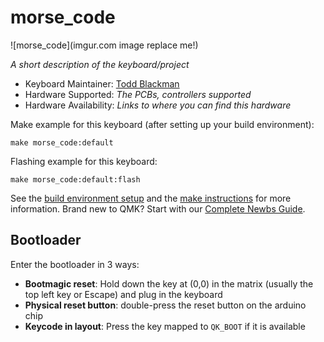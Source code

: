 # morse_code

![morse_code](imgur.com image replace me!)

*A short description of the keyboard/project*

* Keyboard Maintainer: [Todd Blackman](https://github.com/yakloinsteak)
* Hardware Supported: *The PCBs, controllers supported*
* Hardware Availability: *Links to where you can find this hardware*

Make example for this keyboard (after setting up your build environment):

    make morse_code:default

Flashing example for this keyboard:

    make morse_code:default:flash

See the [build environment setup](https://docs.qmk.fm/#/getting_started_build_tools) and the [make instructions](https://docs.qmk.fm/#/getting_started_make_guide) for more information. Brand new to QMK? Start with our [Complete Newbs Guide](https://docs.qmk.fm/#/newbs).

## Bootloader

Enter the bootloader in 3 ways:

* **Bootmagic reset**: Hold down the key at (0,0) in the matrix (usually the top left key or Escape) and plug in the keyboard
* **Physical reset button**: double-press the reset button on the arduino chip
* **Keycode in layout**: Press the key mapped to `QK_BOOT` if it is available

